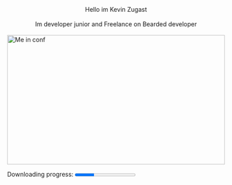 <div align="center">Hello im Kevin Zugast</div>
<br />
<div align="center">Im developer junior and Freelance on Bearded developer</div>
<br />
<img src="https://media-exp1.licdn.com/dms/image/C4E16AQGqj9EVd29Ipg/profile-displaybackgroundimage-shrink_200_800/0/1625662308699?e=1640822400&v=beta&t=wKCXEV7rHHjR3CaAk-H7jqQDHwtmFjO2TdGEFt1nC0s" alt="Me in conf" width="100%" height="300">
<br />

<label for="file">Downloading progress:</label>
<progress id="file" value="32" max="100"> 32% </progress>

